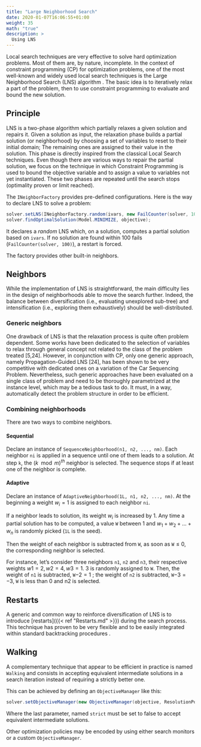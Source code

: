 ```yaml
---
title: "Large Neighborhood Search"
date: 2020-01-07T16:06:55+01:00
weight: 35
math: "true"
description: >
  Using LNS
---
```


Local search techniques are very effective to solve hard optimization problems.
Most of them are, by nature, incomplete.
In the context of constraint programming (CP) for optimization problems, one of the most well-known and widely used local search techniques is the Large Neighborhood Search (LNS) algorithm .
The basic idea is to iteratively relax a part of the problem, then to use constraint programming to evaluate and bound the new solution.

## Principle

LNS is a two-phase algorithm which partially relaxes a given solution and repairs it.
Given a solution as input, the relaxation phase builds a partial solution (or neighborhood) by choosing a set of variables to reset to their initial domain;
The remaining ones are assigned to their value in the solution.
This phase is directly inspired from the classical Local Search techniques.
Even though there are various ways to repair the partial solution, we focus on the technique in which Constraint Programming is used to bound the objective variable and
to assign a value to variables not yet instantiated.
These two phases are repeated until the search stops (optimality proven or limit reached).

The `INeighborFactory` provides pre-defined configurations.
Here is the way to declare LNS to solve a problem:

```java
solver.setLNS(INeighborFactory.random(ivars, new FailCounter(solver, 100));
solver.findOptimalSolution(Model.MINIMIZE, objective);
```

It declares a *random* LNS which, on a solution, computes a partial solution based on `ivars`.
If no solution are found within 100 fails (`FailCounter(solver, 100)`), a restart is forced.

The factory provides other built-in neighbors.

## Neighbors

While the implementation of LNS is straightforward, the main difficulty lies in the design of neighborhoods able to move the search further.
Indeed, the balance between diversification (i.e., evaluating unexplored sub-tree) and intensification (i.e., exploring them exhaustively) should be well-distributed.

### Generic neighbors

One drawback of LNS is that the relaxation process is quite often problem dependent.
Some works have been dedicated to the selection of variables to relax through general concept not related to the class of the problem treated [5,24].
However, in conjunction with CP, only one generic approach, namely Propagation-Guided LNS [24], has been shown to be very competitive with dedicated ones on a variation of the Car Sequencing Problem.
Nevertheless, such generic approaches have been evaluated on a single class of problem and need to be thoroughly parametrized at the instance level, which may be a tedious task to do.
It must, in a way, automatically detect the problem structure in order to be efficient.

### Combining neighborhoods

There are two ways to combine neighbors.

#### Sequential

Declare an instance of `SequenceNeighborhood(n1, n2, ..., nm)`.
Each neighbor `ni` is applied in a sequence until one of them leads to a solution.
At step `k`, the $(k \mod m)^{th}$ neighbor is selected.
The sequence stops if at least one of the neighbor is complete.

#### Adaptive

Declare an instance of `AdaptiveNeighborhood(1L, n1, n2, ..., nm)`.
At the beginning a weight $w_i = 1$ is assigned to each neighbor `ni`.

If a neighbor leads to solution, its weight $w_i$ is increased by 1.
Any time a partial solution has to be computed, a value `W` between 1 and $w_1+w_2+...+w_n$ is randomly picked (`1L` is the seed).

Then the weight of each neighbor is subtracted from `W`, as soon as `W`$\leq 0$, the corresponding neighbor is selected.

For instance, let’s consider three neighbors `n1`, `n2` and `n3`, their respective weights $w1=2, w2=4, w3=1$. 3 is randomly assigned to `W`.
Then, the weight of `n1` is subtracted, `W`$- 2 = 1$ ; the weight of `n2` is subtracted, `W`$- 3 = -3$, `W` is less than 0 and n2 is selected.


## Restarts

A generic and common way to reinforce diversification of LNS is to introduce [restarts]({{< ref "Restarts.md" >}}) during the search process.
This technique has proven to be very flexible and to be easily integrated within standard backtracking procedures .

## Walking

A complementary technique that appear to be efficient in practice is named `Walking` and consists in accepting equivalent intermediate solutions in a search iteration instead of requiring a strictly better one.

This can be achieved by defining an `ObjectiveManager` like this:

```java
solver.setObjectiveManager(new ObjectiveManager(objective, ResolutionPolicy.MAXIMIZE, false));
```

Where the last parameter, named `strict` must be set to false to accept equivalent intermediate solutions.

Other optimization policies may be encoded by using either search monitors or a custom `ObjectiveManager`.